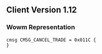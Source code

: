 ## Client Version 1.12

### Wowm Representation
```rust,ignore
cmsg CMSG_CANCEL_TRADE = 0x011C {
}

```
